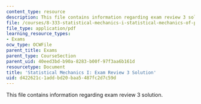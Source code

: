 ```yaml
---
content_type: resource
description: This file contains information regarding exam review 3 solution.
file: /courses/8-333-statistical-mechanics-i-statistical-mechanics-of-particles-fall-2013/d422621c1addbd20baa5487fc2d7c59d_MIT8_333F13_ExamReview3Sol.pdf
file_type: application/pdf
learning_resource_types:
- Exams
ocw_type: OCWFile
parent_title: Exams
parent_type: CourseSection
parent_uid: 40eed3bd-b90a-8283-b00f-97f3aa6b161d
resourcetype: Document
title: 'Statistical Mechanics I: Exam Review 3 Solution'
uid: d422621c-1add-bd20-baa5-487fc2d7c59d
---
```

This file contains information regarding exam review 3 solution.